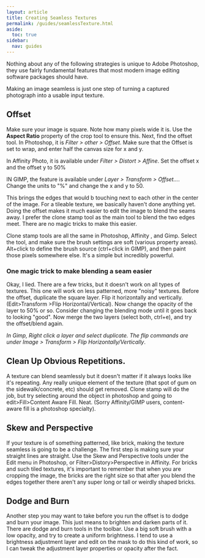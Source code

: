 ```yaml
---
layout: article
title: Creating Seamless Textures
permalink: /guides/seamlessTexture.html
aside:
  toc: true
sidebar:
  nav: guides
---
```


Nothing about any of the following strategies is unique to Adobe Photoshop, they use fairly fundamental features that most modern image editing software packages should have.

Making an image seamless is just one step of turning a captured photograph into a usable input texture. 

## Offset

Make sure your image is square. Note how many pixels wide it is. Use the **Aspect Ratio** property of the crop tool to ensure this. Next, find the offset tool. In Photoshop, it is *Filter > other > Offset*. Make sure that the Offset is set to wrap, and enter half the canvas size for x and y. 

In Affinity Photo, it is available under *Filter > Distort > Affine*. Set the offset x and the offset y to 50% 

IN GIMP, the feature is available under *Layer > Transform > Offset...*. Change the units to "%" and change the x and y to 50.

This brings the edges that would b touching next to each other in the center of the image. For a tileable texture, we basically haven't done anything yet. Doing the offset makes it much easier to edit the image to blend the seams away. I prefer the clone stamp tool as the main tool to blend the two edges meet. There are no magic tricks to make this easier.

Clone stamp tools are all the same in Photoshop, Affinity , and Gimp. Select the tool, and make sure the brush settings are soft (various property areas). Alt+click to define the brush source (ctrl+click in GIMP), and then paint those pixels somewhere else. It's a simple but incredibly powerful.

### One magic trick to make blending a seam easier

Okay, I lied. There are a few tricks, but it doesn't work on all types of textures. This one will work on less patterned, more "noisy" textures. Before the offset, duplicate the square layer. Flip it horizontally and vertically. (Edit>Transform >Flip Horizontal/Vertical). Now change the opacity of the layer to 50% or so. Consider changing the blending mode until it goes back to looking "good". Now merge the two layers (select both, ctrl+e), and try the offset/blend again.

*In Gimp, Right click a layer and select duplicate. The flip commands are under Image > Transform > Flip Horizontally/Vertically*.

## Clean Up Obvious Repetitions.

A texture can blend seamlessly but it doesn't matter if it always looks like it's repeating. Any really unique element of the texture (that spot of gum on the sidewalk/concrete, etc) should get removed. Clone stamp will do the job, but try selecting around the object in photoshop and going to edit>Fill>Content Aware Fill. Neat. (Sorry Affinity/GIMP users, content-aware fill is a photoshop specialty).

## Skew and Perspective

If your texture is of something patterned, like brick, making the texture seamless is going to be a challenge. The first step is making sure your straight lines are straight. Use the Skew and Perspective tools under the Edit menu in Photoshop, or Filter>Distory>Perspective in Affinity.  For bricks and such tiled textures, it's important to remember that when you are cropping the image, the bricks are the right size so that after you blend the edges together there aren't any super long or tall or weirdly shaped bricks.

## Dodge and Burn

Another step you may want to take before you run the offset is to dodge and burn your image. This just means to brighten and darken parts of it. There are dodge and burn tools in the toolbar. Use a big soft brush with a low opacity, and try to create a uniform brightness. I tend to use a brightness adjustment layer and edit on the mask to do this kind of work, so I can tweak the adjustment layer properties or opacity after the fact.
